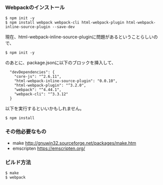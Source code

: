 ### Webpackのインストール
```
$ npm init -y
$ npm install webpack webpack-cli html-webpack-plugin html-webpack-inline-source-plugin --save-dev
```
現在、html-webpack-inline-source-pluginに問題があるということらしいので、
```
$ npm init -y
```
のあとに、package.jsonに以下のブロックを挿入して、
```
  "devDependencies": {
    "core-js": "^2.6.11",
    "html-webpack-inline-source-plugin": "0.0.10",
    "html-webpack-plugin": "^3.2.0",
    "webpack": "^4.44.1",
    "webpack-cli": "^3.3.12"
  }
```
以下を実行するといいかもしれません。
```
$ npm install
```
### その他必要なもの
* make http://gnuwin32.sourceforge.net/packages/make.htm
* emscripten https://emscripten.org/
### ビルド方法
```
$ make
$ webpack
```

